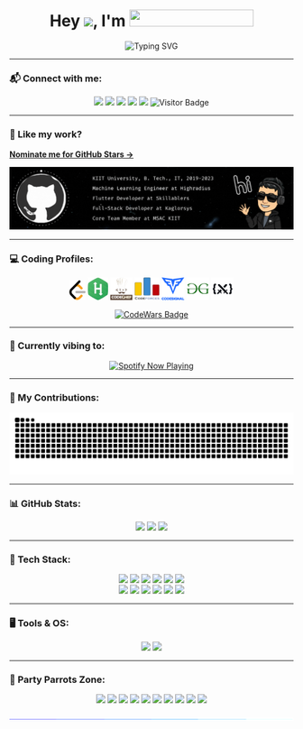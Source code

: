 <h1 align="center">
  Hey <img src="https://media.giphy.com/media/hvRJCLFzcasrR4ia7z/giphy.gif" height="30px">, I'm 
  <img src="https://github.com/sgnikghoshcr7/images/blob/master/Profile%20Readme/My%20Name%20Gif.gif" height="30px" width="220px">
</h1>

<p align="center">
  <img src="https://readme-typing-svg.herokuapp.com?lines=I'm+a+Developer;I'm+an+App+Developer;I'm+a+MERN+Developer;I'm+a++Freelancer;I+am+a+Machine+Learning+Enthusiast" alt="Typing SVG">
</p>

---

### 📬 Connect with me:

<p align="center">
  <a href="https://www.linkedin.com/in/sagnikghoshcr7"><img src="https://img.shields.io/badge/Linkedin-blue?style=flat&logo=linkedin&labelColor=blue"></a>
  <a href="mailto:sagnikghoshmandra@gmail.com?subject=Hello%20Sagnik,%20From%20Github"><img src="https://img.shields.io/badge/-Gmail-%23db483b?style=flat&logo=Gmail&labelColor=red&logoColor=white"></a>
  <a href="https://www.facebook.com/sagnikghoshcr7"><img src="https://img.shields.io/badge/-Facebook-%230d8bf1?style=flat&logo=Facebook&logoColor=white"></a>
  <a href="https://www.instagram.com/sagnikghoshcr7"><img src="https://img.shields.io/badge/-Instagram-%23E4405F?style=flat&logo=Instagram&logoColor=white"></a>
  <a href="https://twitter.com/Sagnikghoshcr7"><img src="https://img.shields.io/badge/-Twitter-%231a91da?style=flat&logo=Twitter&logoColor=white"></a>
  <a target="_blank"><img src="https://visitor-badge.glitch.me/badge?page_id=sagnikghoshcr7.sagnikghoshcr7" alt="Visitor Badge"></a>
</p>

---

### 🌟 Like my work?
[**Nominate me for GitHub Stars →**](https://stars.github.com/nominate/)

<p align="center">
  <img src="https://github.com/sagnikghoshcr7/images/blob/master/Profile%20Readme/Readme%20Header.gif" alt="Readme Header GIF">
</p>

---

### 💻 Coding Profiles:

<p align="center">
  <a href="https://leetcode.com/sagnikghoshcr7/"><img src="https://github.com/sagnikghoshcr7/images/blob/master/LeetCode_logo.png" height="35px"></a>
  <a href="https://www.hackerrank.com/sagnikghoshmand1/"><img src="https://github.com/sagnikghoshcr7/images/blob/master/HackerRank.png" height="40px"></a>
  <a href="https://www.codechef.com/users/sagnikghoshcr7/"><img src="https://github.com/sagnikghoshcr7/images/blob/master/CodeChef%20Logo.png" height="40px"></a>
  <a href="https://codeforces.com/profile/sagnikghoshcr7/"><img src="https://github.com/sagnikghoshcr7/images/blob/master/CodeForces%20Logo.png" height="40px"></a>
  <a href="https://app.codesignal.com/profile/sagnikghoshcr7/"><img src="https://github.com/sagnikghoshcr7/images/blob/master/codesignal_logo.png" height="40px"></a>
  <a href="https://auth.geeksforgeeks.org/user/sagnikghoshcr7/practice/"><img src="https://github.com/sagnikghoshcr7/images/blob/master/GeeksforGeeks%20logo.png" height="40px"></a>
  <a href="https://cssbattle.dev/player/sagnikghoshcr7/"><img src="https://github.com/sagnikghoshcr7/images/blob/master/CSSBattle.png" height="40px"></a>
</p>

<p align="center">
  <a href="https://www.codewars.com/users/sagnikghoshcr7">
    <img src="https://www.codewars.com/users/sagnikghoshcr7/badges/large" alt="CodeWars Badge" width="350px">
  </a>
</p>

---

### 🎵 Currently vibing to:

<p align="center">
  <a href="https://open.spotify.com/embed/playlist/6DDPsthhJTWi0Tnes8kXFo">
    <img src="https://spotify-sagnikghoshcr7.vercel.app/api/spotify" alt="Spotify Now Playing">
  </a>
</p>

---

### 🐍 My Contributions:

<p align="center">
  <img src="https://github.com/sagnikghoshcr7/images/blob/master/Profile%20Readme/github-contribution-grid-snake.svg" alt="Snake animation">
</p>

---

### 📊 GitHub Stats:

<p align="center">
  <img src="https://readme-stats.clckblog.space/api?username=sagnikghoshcr7&theme=onedark" height="180px">
  <img src="https://readme-stats.clckblog.space/api/top-langs/?username=sagnikghoshcr7&hide=css&theme=nord" height="180px">
  <img src="https://octodex.github.com/images/daftpunktocat-thomas.gif" height="160px">
</p>

---

### 🧠 Tech Stack:

<p align="center">
  <img src="https://img.shields.io/badge/-React-black?style=for-the-badge&logo=react">
  <img src="https://img.shields.io/badge/-JavaScript-black?style=for-the-badge&logo=javascript">
  <img src="https://img.shields.io/badge/-Angular-black?style=for-the-badge&logo=angular&logoColor=ff0000">
  <img src="https://img.shields.io/badge/-Flask-black?style=for-the-badge&logo=flask">
  <img src="https://img.shields.io/badge/-Python-black?style=for-the-badge&logo=Python">
  <img src="https://img.shields.io/badge/-Flutter-black?style=for-the-badge&logo=Flutter&logoColor=007afb"><br>
  <img src="https://img.shields.io/badge/-Nodejs-black?style=for-the-badge&logo=Node.js">
  <img src="https://img.shields.io/badge/-HTML5-E34F26?style=for-the-badge&logo=html5&logoColor=white">
  <img src="https://img.shields.io/badge/-CSS3-1572B6?style=for-the-badge&logo=css3">
  <img src="https://img.shields.io/badge/-MongoDB-black?style=for-the-badge&logo=mongodb">
  <img src="https://img.shields.io/badge/-Git-black?style=for-the-badge&logo=git">
  <img src="https://img.shields.io/badge/-GitHub-181717?style=for-the-badge&logo=github">
</p>

---

### 🖥️ Tools & OS:

<p align="center">
  <img src="https://img.shields.io/badge/OS-Ubuntu%2020.04%20LTS-informational?style=for-the-badge&logo=ubuntu&logoColor=white">
  <img src="https://img.shields.io/badge/Editor-VSCode-blue?style=for-the-badge&logo=visual-studio-code&logoColor=white">
</p>

---

### 🎉 Party Parrots Zone:

<p align="center">
  <img src="https://cultofthepartyparrot.com/parrots/hd/githubparrot.gif" width="30">
  <img src="https://cultofthepartyparrot.com/flags/hd/indiaparrot.gif" width="30">
  <img src="https://cultofthepartyparrot.com/parrots/asyncparrot.gif" width="36">
  <img src="https://cultofthepartyparrot.com/parrots/hd/60fpsparrot.gif" width="30">
  <img src="https://cultofthepartyparrot.com/parrots/hd/jumpingparrot.gif" width="30">
  <img src="https://cultofthepartyparrot.com/parrots/hd/opensourceparrot.gif" width="30">
  <img src="https://cultofthepartyparrot.com/parrots/hd/dealwithitnowparrot.gif" width="30">
  <img src="https://cultofthepartyparrot.com/parrots/hd/hypnoparrotlight.gif" width="30">
  <img src="https://cultofthepartyparrot.com/parrots/databaseparrot.gif" width="30">
  <img src="https://cultofthepartyparrot.com/parrots/fixparrot.gif" width="36">
</p>

<p align="center">
  <img src="https://github.com/sagnikghoshcr7/images/blob/master/Profile%20Readme/BreakLine.gif">
</p>
